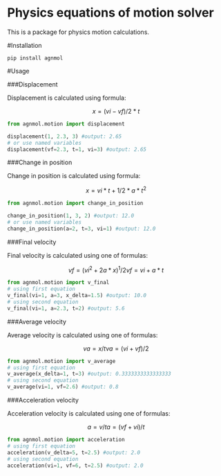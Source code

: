 # Physics equations of motion solver

This is a package for physics motion calculations.

#Installation

```pip install agnmol```

#Usage

###Displacement

Displacement is calculated using formula: 
```math
x = (vi-vf)/2*t 
```
```python
from agnmol.motion import displacement

displacement(1, 2.3, 3) #output: 2.65
# or use named variables
displacement(vf=2.3, t=1, vi=3) #output: 2.65
```

###Change in position

Change in position is calculated using formula: 
```math
x = vi*t+1/2*a*t^2
```
```python
from agnmol.motion import change_in_position

change_in_position(1, 3, 2) #output: 12.0
# or use named variables
change_in_position(a=2, t=3, vi=1) #output: 12.0
```

###Final velocity

Final velocity is calculated using one of formulas: 
```math
vf = (vi^2+2a*x)^1/2
vf = vi+a*t
```
```python
from agnmol.motion import v_final
# using first equation
v_final(vi=1, a=3, x_delta=1.5) #output: 10.0
# using second equation
v_final(vi=1, a=2.3, t=2) #output: 5.6
```

###Average velocity

Average velocity is calculated using one of formulas: 
```math
va = x/t
va = (vi+vf)/2
```
```python
from agnmol.motion import v_average
# using first equation
v_average(x_delta=1, t=3) #output: 0.3333333333333333
# using second equation
v_average(vi=1, vf=2.6) #output: 0.8
```

###Acceleration velocity

Acceleration velocity is calculated using one of formulas: 
```math
a = v/t
a = (vf+vi)/t
```
```python
from agnmol.motion import acceleration
# using first equation
acceleration(v_delta=5, t=2.5) #output: 2.0
# using second equation
acceleration(vi=1, vf=6, t=2.5) #output: 2.0
```